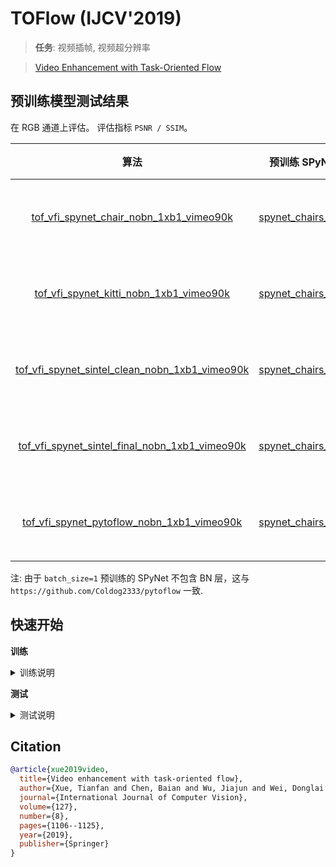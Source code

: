 # TOFlow (IJCV'2019)

> **任务**: 视频插帧, 视频超分辨率

> [Video Enhancement with Task-Oriented Flow](https://arxiv.org/abs/1711.09078)

<!-- [ALGORITHM] -->

## 预训练模型测试结果

在 RGB 通道上评估。
评估指标 `PSNR / SSIM`。

|                         算法                         |                        预训练 SPyNet                         | Vimeo90k-triplet |      GPU 信息       |                         下载                          |
| :--------------------------------------------------: | :----------------------------------------------------------: | :--------------: | :-----------------: | :---------------------------------------------------: |
| [tof_vfi_spynet_chair_nobn_1xb1_vimeo90k](/configs/tof/tof_spynet-chair-wobn_1xb1_vimeo90k-triplet.py) | [spynet_chairs_final](https://download.openmmlab.com/mmediting/video_interpolators/toflow/pretrained_spynet_chair_20220321-4d82e91b.pth) | 33.3294 / 0.9465 | 1 (Tesla PG503-216) | [模型](https://download.openmmlab.com/mmediting/video_interpolators/toflow/tof_vfi_spynet_chair_nobn_1xb1_vimeo90k_20220321-2fc9e258.pth) \| [日志](https://download.openmmlab.com/mmediting/video_interpolators/toflow/tof_vfi_spynet_chair_nobn_1xb1_vimeo90k_20220321-2fc9e258.log.json) |
| [tof_vfi_spynet_kitti_nobn_1xb1_vimeo90k](/configs/tof/tof_spynet-kitti-wobn_1xb1_vimeo90k-triplet.py) | [spynet_chairs_final](https://download.openmmlab.com/mmediting/video_interpolators/toflow/pretrained_spynet_kitti_20220321-dbcc1cc1.pth) | 33.3339 / 0.9466 | 1 (Tesla PG503-216) | [模型](https://download.openmmlab.com/mmediting/video_interpolators/toflow/tof_vfi_spynet_kitti_nobn_1xb1_vimeo90k_20220321-3f7ca4cd.pth) \| [日志](https://download.openmmlab.com/mmediting/video_interpolators/toflow/tof_vfi_spynet_kitti_nobn_1xb1_vimeo90k_20220321-3f7ca4cd.log.json) |
| [tof_vfi_spynet_sintel_clean_nobn_1xb1_vimeo90k](/configs/tof/tof_spynet-sintel-wobn-clean_1xb1_vimeo90k-triplet.py) | [spynet_chairs_final](https://download.openmmlab.com/mmediting/video_interpolators/toflow/pretrained_spynet_sintel_clean_20220321-0756630b.pth) | 33.3170 / 0.9464 | 1 (Tesla PG503-216) | [模型](https://download.openmmlab.com/mmediting/video_interpolators/toflow/tof_vfi_spynet_sintel_clean_nobn_1xb1_vimeo90k_20220321-6e52a6fd.pth) \| [日志](https://download.openmmlab.com/mmediting/video_interpolators/toflow/tof_vfi_spynet_sintel_clean_nobn_1xb1_vimeo90k_20220321-6e52a6fd.log.json) |
| [tof_vfi_spynet_sintel_final_nobn_1xb1_vimeo90k](/configs/tof/tof_spynet-sintel-wobn-final_1xb1_vimeo90k-triplet.py) | [spynet_chairs_final](https://download.openmmlab.com/mmediting/video_interpolators/toflow/pretrained_spynet_sintel_final_20220321-5e89dcec.pth) | 33.3237 / 0.9465 | 1 (Tesla PG503-216) | [模型](https://download.openmmlab.com/mmediting/video_interpolators/toflow/tof_vfi_spynet_sintel_final_nobn_1xb1_vimeo90k_20220321-8ab70dbb.pth) \| [日志](https://download.openmmlab.com/mmediting/video_interpolators/toflow/tof_vfi_spynet_sintel_final_nobn_1xb1_vimeo90k_20220321-8ab70dbb.log.json) |
| [tof_vfi_spynet_pytoflow_nobn_1xb1_vimeo90k](/configs/tof/tof_spynet-pytoflow-wobn_1xb1_vimeo90k-triplet.py) | [spynet_chairs_final](https://download.openmmlab.com/mmediting/video_interpolators/toflow/pretrained_spynet_pytoflow_20220321-5bab842d.pth) | 33.3426 / 0.9467 | 1 (Tesla PG503-216) | [模型](https://download.openmmlab.com/mmediting/video_interpolators/toflow/tof_vfi_spynet_pytoflow_nobn_1xb1_vimeo90k_20220321-5f4b243e.pth) \| [日志](https://download.openmmlab.com/mmediting/video_interpolators/toflow/tof_vfi_spynet_pytoflow_nobn_1xb1_vimeo90k_20220321-5f4b243e.log.json) |

注: 由于 `batch_size=1` 预训练的 SPyNet 不包含 BN 层，这与 `https://github.com/Coldog2333/pytoflow` 一致.

## 快速开始

**训练**

<details>
<summary>训练说明</summary>

您可以使用以下命令来训练模型。

TOF 的训练仅支持视频插帧任务。

```shell
# CPU上训练
CUDA_VISIBLE_DEVICES=-1 python tools/train.py configs/tof/tof_spynet-chair-wobn_1xb1_vimeo90k-triplet.py

# 单个GPU上训练
python tools/train.py configs/tof/tof_spynet-chair-wobn_1xb1_vimeo90k-triplet.py

# 多个GPU上训练
./tools/dist_train.sh configs/tof/tof_spynet-chair-wobn_1xb1_vimeo90k-triplet.py 8
```

更多细节可以参考 [train_test.md](/docs/zh_cn/user_guides/train_test.md) 中的 **Train a model** 部分。

</details>

**测试**

<details>
<summary>测试说明</summary>

您可以使用以下命令来测试模型。

TOF 的测试支持视频插帧和视频超分辨率两种任务。

**任务 1**: 视频插帧

```shell
# CPU上测试
CUDA_VISIBLE_DEVICES=-1 python tools/test.py configs/tof/tof_spynet-chair-wobn_1xb1_vimeo90k-triplet.py https://download.openmmlab.com/mmediting/video_interpolators/toflow/pretrained_spynet_chair_20220321-4d82e91b.pth

# 单个GPU上测试
python tools/test.py configs/tof/tof_spynet-chair-wobn_1xb1_vimeo90k-triplet.py https://download.openmmlab.com/mmediting/video_interpolators/toflow/pretrained_spynet_chair_20220321-4d82e91b.pth

# 多个GPU上测试
./tools/dist_test.sh configs/tof/tof_spynet-chair-wobn_1xb1_vimeo90k-triplet.py https://download.openmmlab.com/mmediting/video_interpolators/toflow/pretrained_spynet_chair_20220321-4d82e91b.pth 8
```

**任务 2**: 视频超分辨率

```shell
# CPU上测试
CUDA_VISIBLE_DEVICES=-1 python tools/test.py configs/tof/tof_x4_official_vimeo90k.py https://download.openmmlab.com/mmediting/restorers/tof/tof_x4_vimeo90k_official-a569ff50.pth

# 单个GPU上测试
python tools/test.py configs/tof/tof_x4_official_vimeo90k.py https://download.openmmlab.com/mmediting/restorers/tof/tof_x4_vimeo90k_official-a569ff50.pth

# 多个GPU上测试
./tools/dist_test.sh configs/tof/tof_x4_official_vimeo90k.py https://download.openmmlab.com/mmediting/restorers/tof/tof_x4_vimeo90k_official-a569ff50.pth 8
```

更多细节可以参考 [train_test.md](/docs/zh_cn/user_guides/train_test.md) 中的 **Test a pre-trained model** 部分。

</details>

## Citation

```bibtex
@article{xue2019video,
  title={Video enhancement with task-oriented flow},
  author={Xue, Tianfan and Chen, Baian and Wu, Jiajun and Wei, Donglai and Freeman, William T},
  journal={International Journal of Computer Vision},
  volume={127},
  number={8},
  pages={1106--1125},
  year={2019},
  publisher={Springer}
}
```
